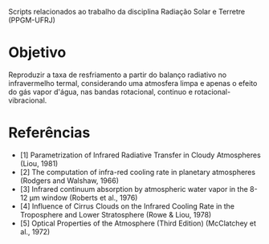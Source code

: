 Scripts relacionados ao trabalho da disciplina Radiação Solar e Terretre (PPGM-UFRJ)

# Objetivo

Reproduzir a taxa de resfriamento a partir do balanço radiativo no infravermelho termal, considerando uma atmosfera limpa e apenas o efeito do gás vapor d'água, nas bandas rotacional, continuo e rotacional-vibracional.

# Referências

- [1] Parametrization of Infrared Radiative Transfer in Cloudy Atmospheres (Liou, 1981)
- [2] The computation of infra-red cooling rate in planetary atmospheres (Rodgers and Walshaw, 1966)
- [3] Infrared continuum absorption by atmospheric water vapor in the 8-12 µm window (Roberts et al., 1976)
- [4] Influence of Cirrus Clouds on the Infrared Cooling Rate in the Troposphere and Lower Stratosphere (Rowe & Liou, 1978)
- [5] Optical Properties of the Atmosphere (Third Edition) (McClatchey et al., 1972)
